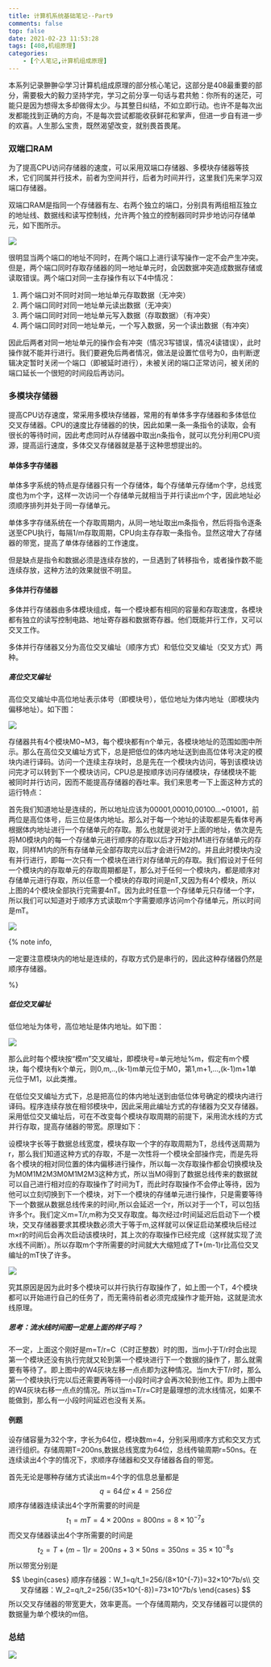 ```yaml
---
title: 计算机系统基础笔记--Part9
comments: false
top: false
date: 2021-02-23 11:53:28
tags: [408,机组原理]
categories: 
	- [个人笔记,计算机组成原理]
---
```


本系列记录翀翀😛学习计算机组成原理的部分核心笔记，这部分是408最重要的部分，需要极大的毅力坚持学完，学习之前分享一句话与君共勉：你所有的迷茫，可能只是因为想得太多却做得太少。与其整日纠结，不如立即行动。也许不是每次出发都能找到正确的方向，不是每次尝试都能收获鲜花和掌声，但进一步自有进一步的欢喜。人生那么宝贵，既然渴望改变，就别畏首畏尾。

<!-- more -->

### 双端口RAM

为了提高CPU访问存储器的速度，可以采用双端口存储器、多模块存储器等技术，它们同属并行技术，前者为空间并行，后者为时间并行，这里我们先来学习双端口存储器。

双端口RAM是指同一个存储器有左、右两个独立的端口，分别具有两组相互独立的地址线、数据线和读写控制线，允许两个独立的控制器同时异步地访问存储单元，如下图所示。

![](https://langwenchong.gitee.io/figure-bed/20210223120142.png)

很明显当两个端口的地址不同时，在两个端口上进行读写操作一定不会产生冲突。但是，两个端口同时存取存储器的同一地址单元时，会因数据冲突造成数据存储或读取错误。两个端口对同一主存操作有以下4中情况：

1. 两个端口对不同时对同一地址单元存取数据（无冲突）
2. 两个端口同时对同一地址单元读出数据（无冲突）
3. 两个端口同时对同一地址单元写入数据（存取数据）（有冲突）
4. 两个端口同时对同一地址单元，一个写入数据，另一个读出数据（有冲突）

因此后两者对同一地址单元的操作会有冲突（情况3写错误，情况4读错误），此时操作就不能并行进行。我们要避免后两者情况，做法是设置忙信号为0，由判断逻辑决定暂时关闭一个端口（即被延时进行），未被关闭的端口正常访问，被关闭的端口延长一个很短的时间段后再访问。

### 多模块存储器

提高CPU访存速度，常采用多模块存储器，常用的有单体多字存储器和多体低位交叉存储器。CPU的速度比存储器的的快，因此如果一条一条指令的读取，会有很长的等待时间，因此考虑同时从存储器中取出n条指令，就可以充分利用CPU资源，提高运行速度，多体交叉存储器就是基于这种思想提出的。

#### 单体多字存储器

单体多字系统的特点是存储器只有一个存储体，每个存储单元存储m个字，总线宽度也为m个字，这样一次访问一个存储单元就相当于并行读出m个字，因此地址必须顺序排列并处于同一存储单元。

单体多字存储系统在一个存取周期内，从同一地址取出m条指令，然后将指令逐条送至CPU执行，每隔1/m存取周期，CPU向主存存取一条指令。显然这增大了存储器的带宽，提高了单体存储器的工作速度。

但是缺点是指令和数据必须是连续存放的，一旦遇到了转移指令，或者操作数不能连续存放，这种方法的效果就很不明显。

#### 多体并行存储器

多体并行存储器由多体模块组成，每一个模块都有相同的容量和存取速度，各模块都有独立的读写控制电路、地址寄存器和数据寄存器。他们既能并行工作，又可以交叉工作。

多体并行存储器又分为高位交叉编址（顺序方式）和低位交叉编址（交叉方式）两种。

##### 高位交叉编址

高位交叉编址中高位地址表示体号（即模块号），低位地址为体内地址（即模块内偏移地址）。如下图：

![](https://langwenchong.gitee.io/figure-bed/20210223122703.png)

存储器共有4个模块M0~M3，每个模块都有n个单元，各模块地址的范围如图中所示。那么在高位交叉编址方式下，总是把低位的体内地址送到由高位体号决定的模块内进行译码。访问一个连续主存块时，总是先在一个模块内访问，等到该模块访问完才可以转到下一个模块访问，CPU总是按顺序访问存储模块，存储模块不能被同时并行访问，因而不能提高存储器的吞吐率。我们来思考一下上面这种方式的运行特点：

首先我们知道地址是连续的，所以地址应该为00001,00010,00100...~01001，前两位是高位体号，后三位是体内地址。那么对于每一个地址的读取都是先看体号再根据体内地址进行一个存储单元的存取。那么也就是说对于上面的地址，依次是先将M0模块内的每一个存储单元进行顺序的存取以后才开始对M1进行存储单元的存取，同样M1内的所有存储单元全部存取完以后才会进行M2的。并且此时模块内没有并行进行，即每一次只有一个模块在进行对存储单元的存取。我们假设对于任何一个模块内的存取单元的存取周期都是T，那么对于任何一个模块内，都是顺序对存储单元进行存取，所以任意一个模块的存取时间是nT,又因为有4个模块，所以上图的4个模块全部执行完需要4nT。因为此时任意一个存储单元只存储一个字，所以我们可以知道对于顺序方式读取m个字需要顺序访问m个存储单元，所以时间是mT。

![](https://langwenchong.gitee.io/figure-bed/20210223124020.png)

{% note info, 

一定要注意模块内的地址是连续的，存取方式仍是串行的，因此这种存储器仍然是顺序存储器。

%} 

##### 低位交叉编址

低位地址为体号，高位地址是体内地址。如下图：

![](https://langwenchong.gitee.io/figure-bed/20210223123726.png)

那么此时每个模块按“模m”交叉编址，即模块号=单元地址%m，假定有m个模块，每个模块有k个单元，则0,m,..,(k-1)m单元位于M0，第1,m+1,...,(k-1)m+1单元位于M1，以此类推。

在低位交叉编址方式下，总是把高位的体内地址送到由低位体号确定的模块内进行译码。程序连续存放在相邻模块中，因此采用此编址方式的存储器为交叉存储器。采用低位交叉编址后，可在不改变每个模块存取周期的前提下，采用流水线的方式并行存取，提高存储器的带宽。原理如下：

设模块字长等于数据总线宽度，模块存取一个字的存取周期为T，总线传送周期为r，那么我们知道这种方式的存取，不是一次性将一个模块全部操作完，而是先将各个模块的相对同位置的体内偏移进行操作，所以每一次存取操作都会切换模块及为M0M1M2M3M0M1M2M3这种方式，所以当M0得到了数据总线传来的数据就可以自己进行相对应的存取操作了时间为T，而此时存取操作不会停止等待，因为他可以立刻切换到下一个模块，对下一个模块的存储单元进行操作，只是需要等待下一个数据从数据总线传来的时间r,所以会延迟一个r，所以对于一个T，可以包括许多个r。我们定义m=T/r,m称为交叉存取度。每次经过r时间延迟后启动下一个模块，交叉存储器要求其模块数必须大于等于m,这样就可以保证启动某模块后经过m×r的时间后会再次启动该模块时，其上次的存取操作已经完成（这样就实现了流水线不间断）。所以存取m个字所需要的时间就大大缩短成了T+(m-1)r比高位交叉编址的mT快了许多。

![](https://langwenchong.gitee.io/figure-bed/20210223134408.png)

究其原因是因为此时多个模块可以并行执行存取操作了，如上图一个T，4个模块都可以开始进行自己的任务了，而无需待前者必须完成操作才能开始，这就是流水线原理。

##### 思考：流水线时间图一定是上面的样子吗？

不一定，上面这个刚好是m=T/r=C（C时正整数）时的图，当m小于T/r时会出现第一个模块还没有执行完就又轮到第一个模块进行下一个数据的操作了，那么就需要有等待了。即上图中的W4灰块左移一点点即为这种情况。当m大于T/r时，那么第一个模块执行完以后还需要再等待一小段时间才会再次轮到他工作。即为上图中的W4灰块右移一点点的情况。所以当m=T/r=C时是最理想的流水线情况，如果不能做到，那么有一小段时间延迟也没有关系。

#### 例题

设存储容量为32个字，字长为64位，模块数m=4，分别采用顺序方式和交叉方式进行组织。存储周期T=200ns,数据总线宽度为64位，总线传输周期r=50ns。在连续读出4个字的情况下，求顺序存储器和交叉存储器各自的带宽。

首先无论是哪种存储方式读出m=4个字的信息总量都是
$$
q=64位×4=256位
$$
顺序存储器连续读出4个字所需要的时间是
$$
t_1=mT=4×200ns=800ns=8×10^{-7}s
$$
而交叉存储器读出4个字所需要的时间是
$$
t_2=T+(m-1)r=200ns+3×50ns=350ns=35×10^{-8}s
$$
所以带宽分别是
$$
\begin{cases}
顺序存储器：W_1=q/t_1=256/(8×10^{-7})=32×10^7b/s\\
交叉存储器：W_2=q/t_2=256/(35×10^{-8})=73×10^7b/s
\end{cases}
$$
所以交叉存储器的带宽更大，效率更高。一个存储周期内，交叉存储器可以提供的数据量为单个模块的m倍。

### 总结

![](https://langwenchong.gitee.io/figure-bed/20210223140224.png)

